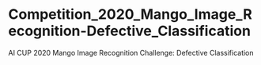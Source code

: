 # Competition_2020_Mango_Image_Recognition-Defective_Classification
AI CUP 2020 Mango Image Recognition Challenge: Defective Classification
